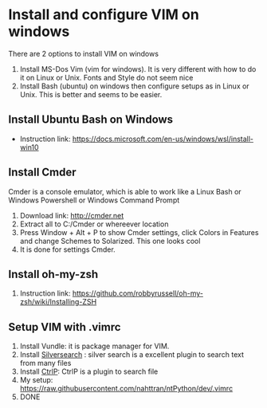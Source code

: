 # Install and configure VIM on windows

There are 2 options to install VIM on windows
  1. Install MS-Dos Vim (vim for windows). It is very different with how to do it on Linux or Unix. Fonts and Style do not seem nice
  2. Install Bash (ubuntu) on windows then configure setups as in Linux or Unix. This is better and seems to be easier.

## Install Ubuntu Bash on Windows
  - Instruction link: https://docs.microsoft.com/en-us/windows/wsl/install-win10
## Install Cmder 
  Cmder is a console emulator, which is able to work like a Linux Bash or Windows Powershell or Windows Command Prompt
  1. Download link: http://cmder.net
  2. Extract all to C:/Cmder or whereever location 
  3. Press Window + Alt + P to show Cmder settings, click Colors in Features and change Schemes to Solarized. This one looks cool
  4. It is done for settings Cmder.
## Install oh-my-zsh
  1. Instruction link: https://github.com/robbyrussell/oh-my-zsh/wiki/Installing-ZSH
## Setup VIM with .vimrc
  1. Install Vundle: it is package manager for VIM.
  2. Install [Silversearch](Silversearch) : silver search is a excellent plugin to search text from many files
  3. Install [CtrlP](CtrlP): CtrlP is a plugin to search file 
  4. My setup: https://raw.githubusercontent.com/nahttran/ntPython/dev/.vimrc
  5. DONE
